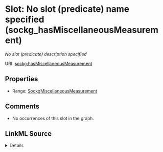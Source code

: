 

# Slot: No slot (predicate) name specified (sockg_hasMiscellaneousMeasurement)


_No slot (predicate) description specified_







URI: [sockg:hasMiscellaneousMeasurement](https://idir.uta.edu/sockg-ontology/docs/hasMiscellaneousMeasurement)



<!-- no inheritance hierarchy -->








## Properties

* Range: [SockgMiscellaneousMeasurement](../classes/SockgMiscellaneousMeasurement.md)





## Comments

* No occurrences of this slot in the graph.



## LinkML Source

<details>

```yaml
name: sockg_hasMiscellaneousMeasurement
description: No slot (predicate) description specified
title: No slot (predicate) name specified
comments:
- No occurrences of this slot in the graph.
from_schema: soc-kg
rank: 1000
domain: sockg_ExperimentalUnit
slot_uri: sockg:hasMiscellaneousMeasurement
alias: sockg_hasMiscellaneousMeasurement
range: sockg_MiscellaneousMeasurement

```
</details>